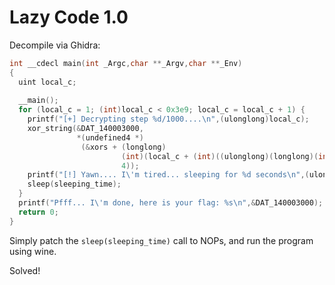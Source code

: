 # Lazy Code 1.0

Decompile via Ghidra:

```c
int __cdecl main(int _Argc,char **_Argv,char **_Env)
{
  uint local_c;
  
  __main();
  for (local_c = 1; (int)local_c < 0x3e9; local_c = local_c + 1) {
    printf("[+] Decrypting step %d/1000....\n",(ulonglong)local_c);
    xor_string(&DAT_140003000,
               *(undefined4 *)
                (&xors + (longlong)
                         (int)(local_c + (int)((ulonglong)(longlong)(int)local_c / 0x1b) * -0x1b) *
                         4));
    printf("[!] Yawn.... I\'m tired... sleeping for %d seconds\n",(ulonglong)sleeping_time);
    sleep(sleeping_time);
  }
  printf("Pfff... I\'m done, here is your flag: %s\n",&DAT_140003000);
  return 0;
}
```

Simply patch the `sleep(sleeping_time)` call to NOPs, and run the program using wine.

Solved!
